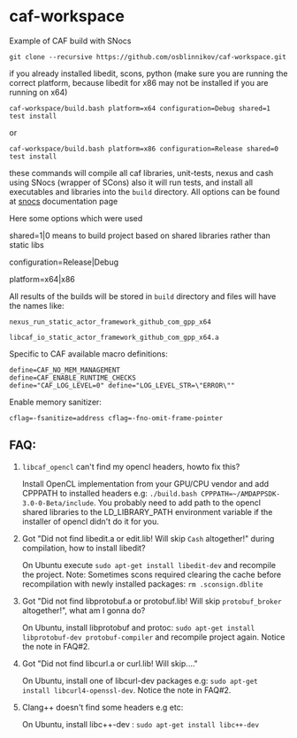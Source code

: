 # caf-workspace
Example of CAF build with SNocs

    git clone --recursive https://github.com/osblinnikov/caf-workspace.git

if you already installed libedit, scons, python (make sure you are running the correct platform, because libedit for x86 may not be installed if you are running on x64)

    caf-workspace/build.bash platform=x64 configuration=Debug shared=1 test install

or

    caf-workspace/build.bash platform=x86 configuration=Release shared=0 test install 

these commands will compile all caf libraries, unit-tests, nexus and cash using SNocs (wrapper of SCons) also it will run tests, and install all executables and libraries into the `build` directory. All options can be found at [snocs](https://github.com/osblinnikov/snocs) documentation page

Here some options which were used

shared=1|0 means to build project based on shared libraries rather than static libs

configuration=Release|Debug

platform=x64|x86

All results of the builds will be stored in `build` directory and files will have the names like: 

    nexus_run_static_actor_framework_github_com_gpp_x64
    
    libcaf_io_static_actor_framework_github_com_gpp_x64.a


Specific to CAF available macro definitions:

    define=CAF_NO_MEM_MANAGEMENT
    define=CAF_ENABLE_RUNTIME_CHECKS
    define="CAF_LOG_LEVEL=0" define="LOG_LEVEL_STR=\"ERROR\""

Enable memory sanitizer:

    cflag=-fsanitize=address cflag=-fno-omit-frame-pointer


FAQ:
---

1. `libcaf_opencl` can't find my opencl headers, howto fix this?
    
    Install OpenCL implementation from your GPU/CPU vendor and add CPPPATH to installed headers e.g: `./build.bash CPPPATH=~/AMDAPPSDK-3.0-0-Beta/include`. You probably need to add path to the opencl shared libraries to the LD_LIBRARY_PATH environment variable if the installer of opencl didn't do it for you.

2. Got "Did not find libedit.a or edit.lib! Will skip `Cash` altogether!" during compilation, how to install libedit?

    On Ubuntu execute `sudo apt-get install libedit-dev` and recompile the project. 
    Note: Sometimes scons required clearing the cache before recompilation with newly installed packages:
    `rm .sconsign.dblite`

3. Got "Did not find libprotobuf.a or protobuf.lib! Will skip `protobuf_broker` altogether!", what am I gonna do?

    On Ubuntu, install libprotobuf and protoc: `sudo apt-get install libprotobuf-dev protobuf-compiler` and recompile project again. Notice the note in FAQ#2.

4. Got "Did not find libcurl.a or curl.lib! Will skip...."

    On Ubuntu, install one of libcurl-dev packages e.g: `sudo apt-get install libcurl4-openssl-dev`. Notice the note in FAQ#2.

5. Clang++ doesn't find some headers e.g <cstdio> etc:

    On Ubuntu, install libc++-dev : `sudo apt-get install libc++-dev`
    
